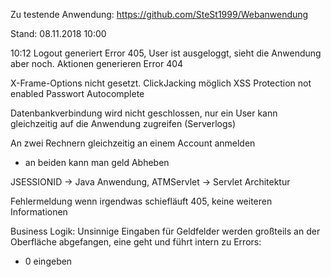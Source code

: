 Zu testende Anwendung:
https://github.com/SteSt1999/Webanwendung

Stand: 08.11.2018 10:00


10:12 Logout generiert Error 405, User ist ausgeloggt, sieht die Anwendung aber noch. Aktionen generieren Error 404

X-Frame-Options nicht gesetzt. ClickJacking möglich
XSS Protection not enabled
Passwort Autocomplete

Datenbankverbindung wird nicht geschlossen, nur ein User kann gleichzeitig auf die Anwendung zugreifen (Serverlogs)

An zwei Rechnern gleichzeitig an einem Account anmelden
* an beiden kann man geld Abheben

JSESSIONID -> Java Anwendung, 
ATMServlet -> Servlet Architektur

Fehlermeldung wenn irgendwas schiefläuft 405, keine weiteren Informationen


Business Logik:
Unsinnige Eingaben für Geldfelder werden großteils an der Oberfläche abgefangen,
eine geht und führt intern zu Errors:
- 0 eingeben
